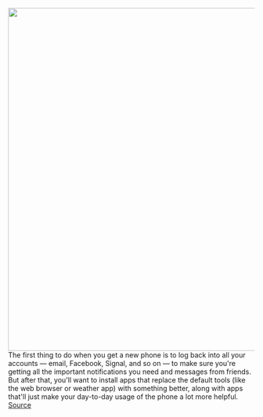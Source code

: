 <img src='https://cdn.vox-cdn.com/thumbor/3Vel1ZanlmiR5q-zRY7x-Tnh1qw=/0x0:2040x1360/1200x800/filters:focal(857x517:1183x843)/cdn.vox-cdn.com/uploads/chorus_image/image/68587824/akrales_201012_4137_0027.0.0.jpg' width='700px' /><br/>
The first thing to do when you get a new phone is to log back into all your accounts — email, Facebook, Signal, and so on — to make sure you're getting all the important notifications you need and messages from friends. But after that, you'll want to install apps that replace the default tools (like the web browser or weather app) with something better, along with apps that'll just make your day-to-day usage of the phone a lot more helpful.
<a href='https://www.theverge.com/22178512/best-android-apps-2020'> Source <a/>